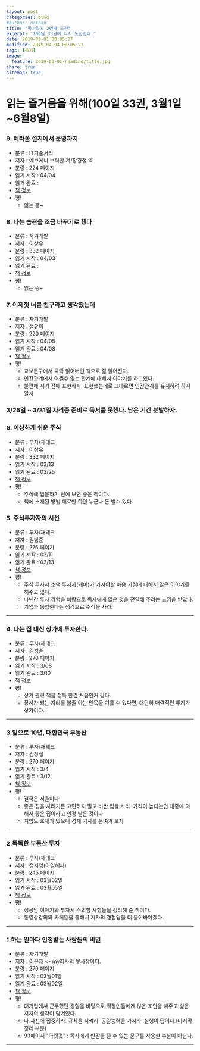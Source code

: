 ```yaml
---
layout: post
categories: blog
#author: nathan
title: "독서일기-2번째 도전"
excerpt: "100일 33권에 다시 도전한다."
date: 2019-03-01 00:05:27
modified: 2019-04-04 00:05:27
tags: [독서]
image:
  feature: 2019-03-01-reading/title.jpg
share: true
sitemap: true
---
```

# 읽는 즐거움을 위해(100일 33권, 3월1일~6월8일)

### 9. 테라폼 설치에서 운영까지
- 분류 : IT기술서적
- 저자 : 예브게니 브릭만 저/장경철 역
- 분량 : 224 페이지
- 읽기 시작 : 04/04
- 읽기 완료 :
- [책 정보](https://book.naver.com/bookdb/book_detail.nhn?bid=14644648)
- 평!  
  - 읽는 중~

### 8. 나는 습관을 조금 바꾸기로 했다
- 분류 : 자기개발
- 저자 : 이상우
- 분량 : 332 페이지
- 읽기 시작 : 04/03
- 읽기 완료 :
- [책 정보](https://book.naver.com/bookdb/book_detail.nhn?bid=14468519)
- 평!  
  - 읽는 중~

### 7. 이제껏 너를 친구라고 생각했는데
- 분류 : 자기개발
- 저자 : 성유미
- 분량 : 220 페이지
- 읽기 시작 : 04/05
- 읽기 완료 : 04/08
- [책 정보](https://book.naver.com/bookdb/book_detail.nhn?bid=14619708)
- 평!  
  - 교보문구에서 뚝딱 읽어버린 책으로 잘 읽어진다.
  - 인간관계에서 어쩔수 없는 관계에 대해서 이야기를 하고있다.
  - 불편해 지기 전에 표현하자. 표현했는데로 그대로면 인간관계를 유지하려 하지 말자


### 3/25일 ~ 3/31일 자격증 준비로 독서를 못했다. 남은 기간 분발하자.

### 6. 이상하게 쉬운 주식
- 분류 : 투자/재테크
- 저자 : 이상우
- 분량 : 332 페이지
- 읽기 시작 : 03/13
- 읽기 완료 : 03/25
- [책 정보](https://book.naver.com/bookdb/book_detail.nhn?bid=14532128)
- 평!  
  - 주식에 입문하기 전에 보면 좋은 책이다.
  - 책에 소개된 방법 대로만 하면 누군나 돈 벌수 있다.

### 5. 주식투자자의 시선
- 분류 : 투자/재테크
- 저자 : 김범준
- 분량 : 276 페이지
- 읽기 시작 : 03/11
- 읽기 완료 : 03/13
- [책 정보](https://book.naver.com/bookdb/book_detail.nhn?bid=10346855)
- 평!
  - 주식 투자시 소액 투자자(개미)가 가져야할 마음 가짐에 대해서 많은 이야기를 해주고 있다.
  - 다년간 투자 경험을 바탕으로 독자에게 많은 것을 전달해 주려는 느낌을 받았다.
  - 기업과 동업한다는 생각으로 주식을 사라.

---

### 4. 나는 집 대신 상가에 투자한다.
- 분류 : 투자/재테크
- 저자 : 김범준
- 분량 : 270 페이지
- 읽기 시작 : 3/08
- 읽기 완료 : 3/10
- [책 정보](https://book.naver.com/bookdb/book_detail.nhn?bid=10933014)
- 평!
  - 상가 관련 책을 정독 한건 처음인거 같다.
  - 장사가 되는 자리를 볼줄 아는 안목을 기를 수 있다면, 대단히 매력적인 투자가 상가이다.

---

### 3.앞으로 10년, 대한민국 부동산
- 분류 : 투자/재테크
- 저자 : 김장섭
- 분량 : 270 페이지
- 읽기 시작 : 3/4
- 읽기 완료 : 3/12
- [책 정보](https://book.naver.com/bookdb/book_detail.nhn?bid=14439900)
- 평!
  - 결국은 서울이다!
  - 좋은 집을 사려거든 고민하지 말고 비싼 집을 사라. 가격이 높다는건 대중에 의해서 좋은 집이라고 인정 받은 것이다.  
  - 지방도 호재가 있으니 경제 기사를 눈여겨 보자

---


### 2.똑똑한 부동산 투자
- 분류 : 투자/재테크
- 저자 : 정지영(아임해피)
- 분량 : 245 페이지
- 읽기 시작 : 03월02일
- 읽기 완료 : 03월05일
- [책 정보](https://book.naver.com/bookdb/book_detail.nhn?bid=13008323)
- 평!
  - 성공담 이야기와 투자시 주의할 사항들을 정리해 준 책이다.
  - 동영상강의와 카페등을 통해서 저자의 경험담을 더 들어봐야겠다.

---

### 1.하는 일마다 인정받는 사람들의 비밀
- 분류 : 자기개발
- 저자 : 이은재 <- my회사의 부사장이다.
- 분량 : 279 페이지
- 읽기 시작 : 03월01일
- 읽기 완료 : 03월02일
- [책 정보](https://book.naver.com/bookdb/book_detail.nhn?bid=14524720)
- 평!
  - 대기업에서 근무했던 경험을 바탕으로 직장인들에게 많은 조언을 해주고 싶은 저자의 생각이 담겨있다.
  - 나 자신에 집중하라. 규칙을 지켜라. 공감능력을 가져라. 실행이 답이다.(마지막 정리 부분)
  - 93페이지 "아랫것" : 독자에게 반감을 줄 수 있는 문구를 사용한 부분이 아쉽다.


---

<!--
![gamin2](/images/2019-02-27-swimming0227/0227_2.jpg){: width="300" height="400"}{: .center}

평균 스트로크 수치를 중점 적으로 보고있다.  
현재 9.5~9.8 정도 나온다. 8점 대로 낮추는걸 목표로 열심히 물질 해보자.

## Reference
* [https://pivotal.io/cicd](https://pivotal.io/cicd)
-->
